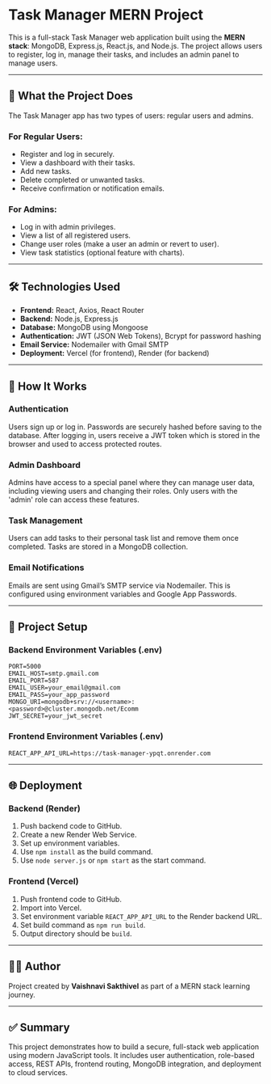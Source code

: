 # Task Manager MERN Project

This is a full-stack Task Manager web application built using the **MERN stack**: MongoDB, Express.js, React.js, and Node.js. The project allows users to register, log in, manage their tasks, and includes an admin panel to manage users.

---

## 📌 What the Project Does

The Task Manager app has two types of users: regular users and admins.

### For Regular Users:
- Register and log in securely.
- View a dashboard with their tasks.
- Add new tasks.
- Delete completed or unwanted tasks.
- Receive confirmation or notification emails.

### For Admins:
- Log in with admin privileges.
- View a list of all registered users.
- Change user roles (make a user an admin or revert to user).
- View task statistics (optional feature with charts).

---

## 🛠 Technologies Used

- **Frontend:** React, Axios, React Router
- **Backend:** Node.js, Express.js
- **Database:** MongoDB using Mongoose
- **Authentication:** JWT (JSON Web Tokens), Bcrypt for password hashing
- **Email Service:** Nodemailer with Gmail SMTP
- **Deployment:** Vercel (for frontend), Render (for backend)

---

## 🔧 How It Works

### Authentication
Users sign up or log in. Passwords are securely hashed before saving to the database. After logging in, users receive a JWT token which is stored in the browser and used to access protected routes.

### Admin Dashboard
Admins have access to a special panel where they can manage user data, including viewing users and changing their roles. Only users with the 'admin' role can access these features.

### Task Management
Users can add tasks to their personal task list and remove them once completed. Tasks are stored in a MongoDB collection.

### Email Notifications
Emails are sent using Gmail’s SMTP service via Nodemailer. This is configured using environment variables and Google App Passwords.

---

## 🧾 Project Setup

### Backend Environment Variables (.env)
```
PORT=5000
EMAIL_HOST=smtp.gmail.com
EMAIL_PORT=587
EMAIL_USER=your_email@gmail.com
EMAIL_PASS=your_app_password
MONGO_URI=mongodb+srv://<username>:<password>@cluster.mongodb.net/Ecomm
JWT_SECRET=your_jwt_secret

```

### Frontend Environment Variables (.env)
```
REACT_APP_API_URL=https://task-manager-ypqt.onrender.com
```

---

## 🌐 Deployment

### Backend (Render)
1. Push backend code to GitHub.
2. Create a new Render Web Service.
3. Set up environment variables.
4. Use `npm install` as the build command.
5. Use `node server.js` or `npm start` as the start command.

### Frontend (Vercel)
1. Push frontend code to GitHub.
2. Import into Vercel.
3. Set environment variable `REACT_APP_API_URL` to the Render backend URL.
4. Set build command as `npm run build`.
5. Output directory should be `build`.

---

## 👩‍💻 Author

Project created by **Vaishnavi Sakthivel** as part of a MERN stack learning journey.

---

## ✅ Summary

This project demonstrates how to build a secure, full-stack web application using modern JavaScript tools. It includes user authentication, role-based access, REST APIs, frontend routing, MongoDB integration, and deployment to cloud services.
